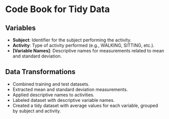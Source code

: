 # Code Book for Tidy Data

## Variables

- **Subject**: Identifier for the subject performing the activity.
- **Activity**: Type of activity performed (e.g., WALKING, SITTING, etc.).
- **[Variable Names]**: Descriptive names for measurements related to mean and standard deviation.

## Data Transformations
- Combined training and test datasets.
- Extracted mean and standard deviation measurements.
- Applied descriptive names to activities.
- Labeled dataset with descriptive variable names.
- Created a tidy dataset with average values for each variable, grouped by subject and activity.
